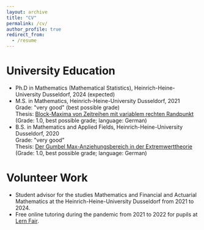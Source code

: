 ```yaml
---
layout: archive
title: "CV"
permalink: /cv/
author_profile: true
redirect_from:
  - /resume
---
```


University Education
======
* Ph.D in Mathematics (Mathematical Statistics), Heinrich-Heine-University Dusseldorf, 2024 (expected)
* M.S. in Mathematics, Heinrich-Heine-University Dusseldorf, 2021 \
 Grade: "very good" (best possible grade)\
 Thesis: [Block-Maxima von Zeitreihen mit variablem rechten Randpunkt](../files/ma_staud.pdf) (Grade: 1.0, best possible grade; language: German)
* B.S. in Mathematics and Applied Fields, Heinrich-Heine-University Dusseldorf, 2020 \
 Grade: "very good" \
 Thesis: [Der Gumbel Max-Anziehungsbereich in der Extremwerttheorie](../files/ba_staud.pdf) (Grade: 1.0, best possible grade; language: German)

Volunteer Work
=====
* Student advisor for the studies Mathematics and Financial and Actuarial Mathematics at the Heinrich-Heine-University Dusseldorf from 2021 to 2024.
* Free online tutoring during the pandemic from 2021 to 2022 for pupils at [Lern Fair](https://www.lern-fair.de/).
